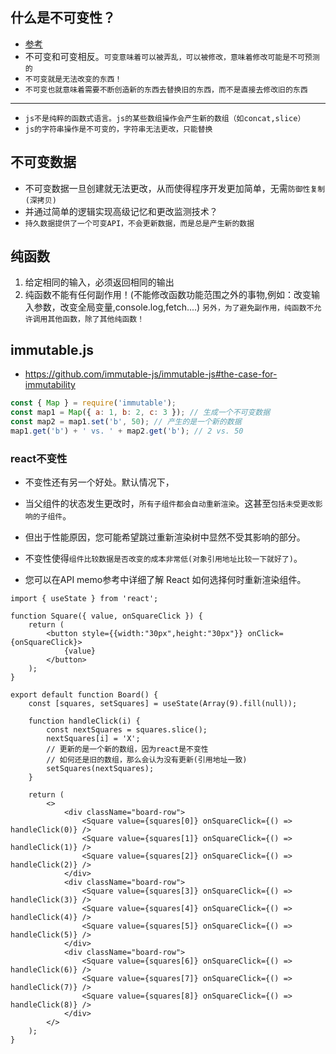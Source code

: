 ## 什么是不可变性？
* [参考]("https://daveceddia.com/react-redux-immutability-guide/")
* 不可变和可变相反。`可变意味着可以被弄乱，可以被修改，意味着修改可能是不可预测的`
* `不可变就是无法改变的东西！`
* `不可变也就意味着需要不断创造新的东西去替换旧的东西，而不是直接去修改旧的东西`
---
* `js不是纯粹的函数式语言。js的某些数组操作会产生新的数组（如concat,slice）`
* `js的字符串操作是不可变的，字符串无法更改，只能替换`

## 不可变数据
* 不可变数据一旦创建就无法更改，从而使得程序开发更加简单，无需`防御性复制(深拷贝)` 
* 并通过简单的逻辑实现高级记忆和更改监测技术？
* `持久数据提供了一个可变API，不会更新数据，而是总是产生新的数据`

## 纯函数
1. 给定相同的输入，必须返回相同的输出
2. 纯函数不能有任何副作用！(不能修改函数功能范围之外的事物,例如：改变输入参数，改变全局变量,console.log,fetch....)
`另外，为了避免副作用，纯函数不允许调用其他函数，除了其他纯函数！`

## immutable.js
* https://github.com/immutable-js/immutable-js#the-case-for-immutability
```js
const { Map } = require('immutable');
const map1 = Map({ a: 1, b: 2, c: 3 }); // 生成一个不可变数据
const map2 = map1.set('b', 50); // 产生的是一个新的数据
map1.get('b') + ' vs. ' + map2.get('b'); // 2 vs. 50
```

### react不变性
* 不变性还有另一个好处。默认情况下，
* 当父组件的状态发生更改时，`所有子组件都会自动重新渲染`。这甚至`包括未受更改影响的子组件`。

* 但出于性能原因，您可能希望跳过重新渲染树中显然不受其影响的部分。
* 不变性使得`组件比较数据是否改变的成本非常低(对象引用地址比较一下就好了)`。
* 您可以在API memo参考中详细了解 React 如何选择何时重新渲染组件。
```tsx
import { useState } from 'react';

function Square({ value, onSquareClick }) {
    return (
        <button style={{width:"30px",height:"30px"}} onClick={onSquareClick}>
            {value}
        </button>
    );
}

export default function Board() {
    const [squares, setSquares] = useState(Array(9).fill(null));

    function handleClick(i) {
        const nextSquares = squares.slice();
        nextSquares[i] = 'X';
        // 更新的是一个新的数组，因为react是不变性
        // 如何还是旧的数组，那么会认为没有更新(引用地址一致)
        setSquares(nextSquares);
    }

    return (
        <>
            <div className="board-row">
                <Square value={squares[0]} onSquareClick={() => handleClick(0)} />
                <Square value={squares[1]} onSquareClick={() => handleClick(1)} />
                <Square value={squares[2]} onSquareClick={() => handleClick(2)} />
            </div>
            <div className="board-row">
                <Square value={squares[3]} onSquareClick={() => handleClick(3)} />
                <Square value={squares[4]} onSquareClick={() => handleClick(4)} />
                <Square value={squares[5]} onSquareClick={() => handleClick(5)} />
            </div>
            <div className="board-row">
                <Square value={squares[6]} onSquareClick={() => handleClick(6)} />
                <Square value={squares[7]} onSquareClick={() => handleClick(7)} />
                <Square value={squares[8]} onSquareClick={() => handleClick(8)} />
            </div>
        </>
    );
}
```


